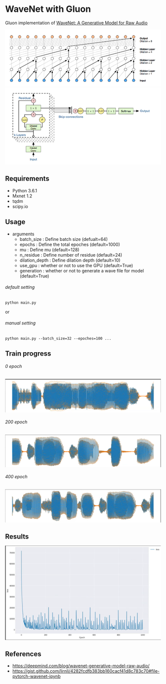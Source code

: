 # WaveNet with Gluon

Gluon implementation of [WaveNet: A Generative Model for Raw Audio](https://arxiv.org/abs/1609.03499)

![net_structure1](assets/net_struc1.png)
![net_structure2](assets/net_struc2.png)

## Requirements
- Python 3.6.1
- Mxnet 1.2
- tqdm
- scipy.io


## Usage

- arguments
  - batch_size : Define batch size (defualt=64)
  - epochs : Define the total epoches (default=1000)
  - mu : Define mu (default=128)
  - n_residue : Define number of residue (default=24)
  - dilation_depth : Define dilation depth (default=10)
  - use_gpu : whether or not to use the GPU (default=True)
  - generation : whether or not to generate a wave file for model (default=True)

###### default setting
```
python main.py
``` 
or

###### manual setting
```
python main.py --batch_size=32 --epoches=100 ...
```
## Train progress
###### 0 epoch
![epoch0](assets/progress_epoch0.png)

###### 200 epoch
![epoch200](assets/progress_epoch200.png)

###### 400 epoch
![epoch400](assets/progress_epoches400.png)


## Results
![perf_loss](assets/loss.png)

## References
- https://deepmind.com/blog/wavenet-generative-model-raw-audio/
- https://gist.github.com/lirnli/4282fcdfb383bb160cacf41d8c783c70#file-pytorch-wavenet-ipynb

